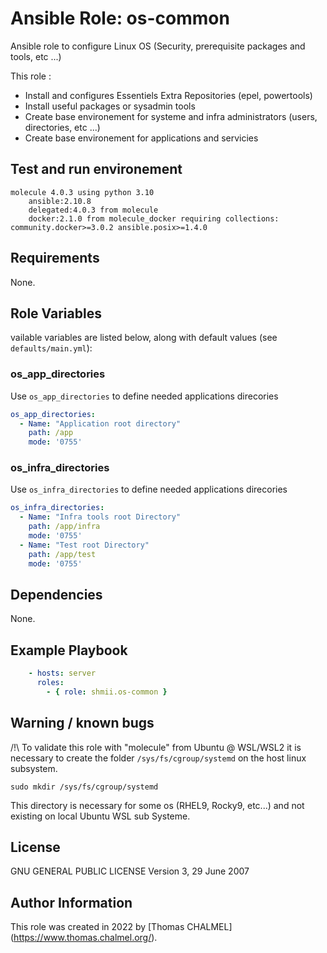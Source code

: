# Ansible Role: os-common
Ansible role to configure Linux OS (Security, prerequisite packages and tools, etc ...)


This role :
  -  Install and configures Essentiels Extra Repositories (epel, powertools)
  -  Install useful packages or sysadmin tools
  -  Create base environement for systeme and infra administrators (users, directories, etc ...)
  -  Create base environement for applications and servicies


## Test and run environement


```
molecule 4.0.3 using python 3.10 
    ansible:2.10.8
    delegated:4.0.3 from molecule
    docker:2.1.0 from molecule_docker requiring collections: community.docker>=3.0.2 ansible.posix>=1.4.0

```


## Requirements

None.

## Role Variables

vailable variables are listed below, along with default values (see `defaults/main.yml`):

### os_app_directories

Use `os_app_directories` to define needed applications direcories

```yaml
os_app_directories:
  - Name: "Application root directory"
    path: /app
    mode: '0755'
```

### os_infra_directories

Use `os_infra_directories` to define needed applications direcories

```yaml
os_infra_directories:
  - Name: "Infra tools root Directory"
    path: /app/infra
    mode: '0755'
  - Name: "Test root Directory"
    path: /app/test
    mode: '0755'
```

## Dependencies

None.

## Example Playbook

```yaml
    - hosts: server
      roles:
        - { role: shmii.os-common }
```

## Warning / known bugs

/!\ To validate this role with "molecule" from Ubuntu @ WSL/WSL2 it is necessary to create the folder  `/sys/fs/cgroup/systemd` on the host linux subsystem. 


`sudo mkdir /sys/fs/cgroup/systemd`

This directory is necessary for some os (RHEL9, Rocky9, etc...) and not existing on local Ubuntu WSL sub Systeme. 

## License

GNU GENERAL PUBLIC LICENSE Version 3, 29 June 2007

## Author Information

This role was created in 2022 by [Thomas CHALMEL] (https://www.thomas.chalmel.org/).
